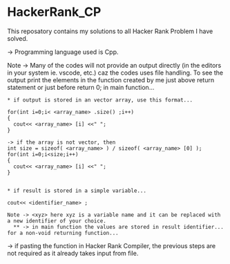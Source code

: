 # HackerRank_CP
This reposatory contains my solutions to all Hacker Rank Problem I have solved. 

-> Programming language used is Cpp.

Note -> Many of the codes will not provide an output directly (in the editors in your system ie. vscode, etc.) caz the codes uses file handling. To see the output print the elements in the function created
    by me just above return statement or just before return 0; in main function...
    
    * if output is stored in an vector array, use this format...
    
    for(int i=0;i< <array_name> .size() ;i++)
    {
      cout<< <array_name> [i] <<" ";
    }
    
    -> if the array is not vector, then 
    int size = sizeof( <array_name> ) / sizeof( <array_name> [0] );
    for(int i=0;i<size;i++)
    {
      cout<< <array_name> [i] <<" ";
    }
    
    
    * if result is stored in a simple variable...
    
    cout<< <identifier_name> ;
    
    Note -> <xyz> here xyz is a variable name and it can be replaced with a new identifier of your choice.
      ** -> in main function the values are stored in result identifier... for a non-void returning function...
      
  -> if pasting the function in Hacker Rank Compiler, the previous steps are not required as it already takes input from file.
